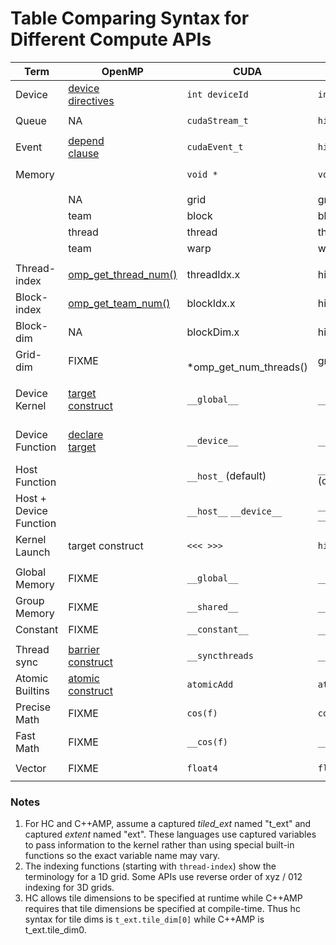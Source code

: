 # Table Comparing Syntax for Different Compute APIs

|Term|OpenMP|CUDA|HIP|HC|C++AMP|OpenCL|
|---|---|---|---|---|---|---|
|Device|[device<br>directives](https://www.openmp.org/spec-html/5.0/openmpse20.html#x81-2520002.12)|`int deviceId`|`int deviceId`|`hc::accelerator`|`concurrency::`<br>`accelerator`|`cl_device`
|Queue|NA|`cudaStream_t`|`hipStream_t`|`hc::`<br>`accelerator_view`|`concurrency::`<br>`accelerator_view`|`cl_command_queue`
|Event|[depend<br>clause](https://www.openmp.org/spec-html/5.0/openmpsu99.html#x130-5160002.17.11)|`cudaEvent_t`|`hipEvent_t`|`hc::`<br>`completion_future`|`concurrency::`<br>`completion_future`|`cl_event`
|Memory| |`void *`|`void *`|`void *`; `hc::array`; `hc::array_view`|`concurrency::array`;<br>`concurrency::array_view`|`cl_mem`
|||||
| |NA | grid|grid|extent|extent|NDRange
| |team |block|block|tile|tile|work-group
| |thread |thread|thread|thread|thread|work-item
| |team |warp|warp|wavefront|N/A|sub-group
|||||
|Thread-<br>index |[omp_get_thread_num()](https://www.openmp.org/spec-html/5.0/openmpsu113.html#x150-6570003.2.4)|  threadIdx.x | hipThreadIdx_x | t_idx.local[0] | t_idx.local[0] | get_local_id(0) |
|Block-<br>index  |[omp_get_team_num()](https://www.openmp.org/spec-html/5.0/openmpsu148.html#x185-8700003.2.39)| blockIdx.x  | hipBlockIdx_x  | t_idx.tile[0]  | t_idx.tile[0]  | get_group_id(0) |
|Block-<br>dim    |NA | blockDim.x  | hipBlockDim_x  | t_ext.tile_dim[0]| t_idx.tile_dim0 | get_local_size(0) |
|Grid-dim     |FIXME|<br>*omp_get_num_threads() | gridDim.x   | hipGridDim_x   | t_ext[0]| t_ext[0] | get_global_size(0) |
|||||
|Device Kernel|[target<br>construct](https://www.openmp.org/spec-html/5.0/openmpsu60.html#x86-2820002.12.5)| `__global__`|`__global__`|lambda inside `hc::`<br>`parallel_for_each` or [[hc]]|`restrict(amp)`|`__kernel`
|Device Function|[declare<br>target](https://www.openmp.org/spec-html/5.0/openmpsu62.html#x88-2980002.12.7)| `__device__`|`__device__`|`[[hc]]` (detected automatically in many case)|`restrict(amp)`|Implied in device compilation
|Host Function| | `__host_` (default)|`__host_` (default)|`[[cpu]]`  (default)|`restrict(cpu)` (default)|Implied in host compilation.
|Host + Device Function| |`__host__` `__device__`|`__host__` `__device__`|  `[[hc]]` `[[cpu]]`|`restrict(amp,cpu)`|No equivalent
|Kernel Launch| target construct |`<<< >>>`| `hipLaunchKernel`|`hc::`<br>`parallel_for_each`|`concurrency::`<br>`parallel_for_each`|`clEnqueueNDRangeKernel`
||||||
|Global Memory|FIXME| `__global__`|`__global__`|Unnecessary / Implied|Unnecessary / Implied|`__global`
|Group Memory|FIXME| `__shared__`|`__shared__`|`tile_static`|`tile_static`|`__local`
|Constant|FIXME| `__constant__`|`__constant__`|Unnecessary / Implied|Unnecessary / Implied|`__constant`
||||||
Thread sync|[barrier<br>construct](https://www.openmp.org/spec-html/5.0/openmpsu90.html#x121-4550002.17.2)|`__syncthreads`|`__syncthreads`|`tile_static.barrier()`|`t_idx.barrier()`|`barrier(CLK_LOCAL_MEMFENCE)`
|Atomic Builtins|[atomic<br>construct](https://www.openmp.org/spec-html/5.0/openmpsu95.html#x126-4840002.17.7) | `atomicAdd`|`atomicAdd`|`hc::atomic_fetch_add`|`concurrency::`<br>`atomic_fetch_add`|`atomic_add`
|Precise Math|FIXME| `cos(f)`| `cos(f)`|`hc::`<br>`precise_math::cos(f)`|`concurrency::`<br>`precise_math::cos(f)`|`cos(f)`
|Fast Math|FIXME| `__cos(f)`|`__cos(f)`|`hc::`<br>`fast_math::cos(f)`|`concurrency::`<br>`fast_math::cos(f)`|`native_cos(f)`
|Vector|FIXME| `float4`|`float4`|`hc::`<br>`short_vector::float4`|`concurrency::`<br>`graphics::float_4`|`float4`

### Notes
1. For HC and C++AMP, assume a captured _tiled_ext_ named "t_ext" and captured _extent_ named "ext".  These languages use captured variables to pass information to the kernel rather than using special built-in functions so the exact variable name may vary.
2. The indexing functions (starting with `thread-index`) show the terminology for a 1D grid.  Some APIs use reverse order of xyz / 012 indexing for 3D grids.
3. HC allows tile dimensions to be specified at runtime while C++AMP requires that tile dimensions be specified at compile-time.  Thus hc syntax for tile dims is `t_ext.tile_dim[0]` while C++AMP is t_ext.tile_dim0.

